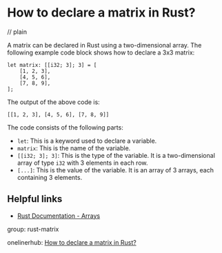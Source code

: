 # How to declare a matrix in Rust?
// plain

A matrix can be declared in Rust using a two-dimensional array. The following example code block shows how to declare a 3x3 matrix:

```
let matrix: [[i32; 3]; 3] = [
    [1, 2, 3],
    [4, 5, 6],
    [7, 8, 9],
];
```

The output of the above code is:

```
[[1, 2, 3], [4, 5, 6], [7, 8, 9]]
```

The code consists of the following parts:

- `let`: This is a keyword used to declare a variable.
- `matrix`: This is the name of the variable.
- `[[i32; 3]; 3]`: This is the type of the variable. It is a two-dimensional array of type `i32` with 3 elements in each row.
- `[...]`: This is the value of the variable. It is an array of 3 arrays, each containing 3 elements.

## Helpful links

- [Rust Documentation - Arrays](https://doc.rust-lang.org/book/ch03-02-data-types.html#arrays)

group: rust-matrix

onelinerhub: [How to declare a matrix in Rust?](https://onelinerhub.com/rust/how-to-declare-a-matrix-in-rust)